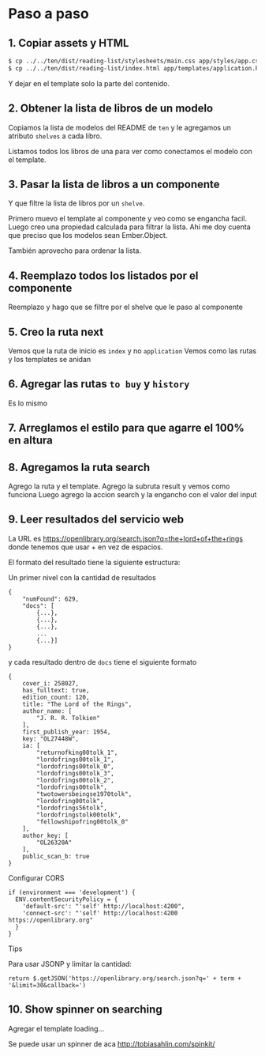 # Paso a paso

## 1. Copiar assets y HTML

```sh
$ cp ../../ten/dist/reading-list/stylesheets/main.css app/styles/app.css
$ cp ../../ten/dist/reading-list/index.html app/templates/application.hbs
```

Y dejar en el template solo la parte del contenido.

## 2. Obtener la lista de libros de un modelo

Copiamos la lista de modelos del README de `ten` y le agregamos un atributo
`shelves` a cada libro.

Listamos todos los libros de una para ver como conectamos el modelo con el
template.

## 3. Pasar la lista de libros a un componente

Y que filtre la lista de libros por un `shelve`.

Primero muevo el template al componente y veo como se engancha facil.
Luego creo una propiedad calculada para filtrar la lista. Ahí me doy cuenta
que preciso que los modelos sean Ember.Object.

También aprovecho para ordenar la lista.

## 4. Reemplazo todos los listados por el componente

Reemplazo y hago que se filtre por el shelve que le paso al componente

## 5. Creo la ruta next

Vemos que la ruta de inicio es `index` y no `application`
Vemos como las rutas y los templates se anidan

## 6. Agregar las rutas `to buy` y `history`

Es lo mismo

## 7. Arreglamos el estilo para que agarre el 100% en altura

## 8. Agregamos la ruta search

Agrego la ruta y el template. Agrego la subruta result y vemos como funciona
Luego agrego la accion search y la engancho con el valor del input

## 9. Leer resultados del servicio web

La URL es https://openlibrary.org/search.json?q=the+lord+of+the+rings donde tenemos
que usar + en vez de espacios.

El formato del resultado tiene la siguiente estructura:

Un primer nivel con la cantidad de resultados

```
{
    "numFound": 629,
    "docs": [
        {...},
        {...},
        {...},
        ...
        {...}]
}
```

y cada resultado dentro de `docs` tiene el siguiente formato

```
{
    cover_i: 258027,
    has_fulltext: true,
    edition_count: 120,
    title: "The Lord of the Rings",
    author_name: [
        "J. R. R. Tolkien"
    ],
    first_publish_year: 1954,
    key: "OL27448W",
    ia: [
        "returnofking00tolk_1",
        "lordofrings00tolk_1",
        "lordofrings00tolk_0",
        "lordofrings00tolk_3",
        "lordofrings00tolk_2",
        "lordofrings00tolk",
        "twotowersbeingse1970tolk",
        "lordofring00tolk",
        "lordofrings56tolk",
        "lordofringstolk00tolk",
        "fellowshipofring00tolk_0"
    ],
    author_key: [
        "OL26320A"
    ],
    public_scan_b: true
}
```

Configurar CORS

```
if (environment === 'development') {
  ENV.contentSecurityPolicy = {
    'default-src': "'self' http://localhost:4200",
    'connect-src': "'self' http://localhost:4200 https://openlibrary.org"
  }
}
```

Tips

Para usar JSONP y limitar la cantidad:

```
return $.getJSON('https://openlibrary.org/search.json?q=' + term + '&limit=30&callback=')
```

## 10. Show spinner on searching

Agregar el template loading...

Se puede usar un spinner de aca http://tobiasahlin.com/spinkit/

